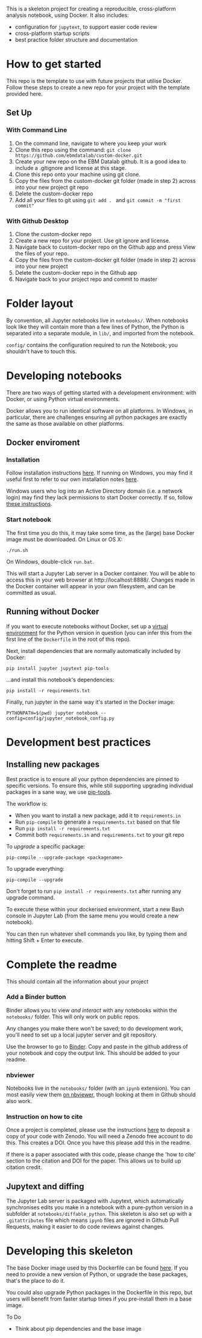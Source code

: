 This is a skeleton project for creating a reproducible, cross-platform
analysis notebook, using Docker.  It also includes:

* configuration for `jupytext`, to support easier code review
* cross-platform startup scripts
* best practice folder structure and documentation

# How to get started

This repo is the template to use with future projects that utilise Docker. Follow these steps to create a new repo for your project with the template provided here. 

## Set Up
### With Command Line 

1. On the command line, navigate to where you keep your work 
2. Clone this repo using the command: ```git clone https://github.com/ebmdatalab/custom-docker.git```
3. Create your new repo on the EBM Datalab github. It is a good idea to include a .gitignore and license at this stage. 
4. Clone this repo onto your machine using git clone. 
5. Copy the files from the custom-docker git folder (made in step 2) across into your new project git repo
6. Delete the custom-docker repo
7. Add all your files to git using ```git add . ``` and ```git commit -m "first commit"```

### With Github Desktop 
1. Clone the custom-docker repo 
2. Create a new repo for your project. Use git ignore and license. 
3. Navigate back to custom-docker repo on the Github app and press View the files of your repo. 
4. Copy the files from the custom-docker git folder (made in step 2) across into your new project
5. Delete the custom-docker repo in the Github app
6. Navigate back to your project repo and commit to master

# Folder layout

By convention, all Jupyter notebooks live in `notebooks/`.  When
notebooks look like they will contain more than a few lines of Python,
the Python is separated into a separate module, in `lib/`, and
imported from the notebook.

`config/` contains the configuration required to run the Notebook; you
shouldn't have to touch this.

# Developing notebooks

There are two ways of getting started with a development environment:
with Docker, or using Python virtual environments.

Docker allows you to run identical software on all platforms. In
Windows, in particular, there are challenges ensuring all python
packages are exactly the same as those available on other platforms.

## Docker enviroment
### Installation

Follow installation instructions
[here](https://docs.docker.com/install/). If running on Windows, you
may find it useful first to refer to our own installation notes
[here](https://github.com/ebmdatalab/custom-docker/issues/4).

Windows users who log into an Active Directory domain (i.e. a network
login) may find they lack permissions to start Docker correctly. If
so, follow [these
instructions](https://github.com/docker/for-win/issues/785#issuecomment-344805180).

### Start notebook

The first time you do this, it may take some time, as the (large) base
Docker image must be downloaded. On Linux or OS X:

    ./run.sh

On Windows, double-click `run.bat`.

This will start a Jupyter Lab server in a Docker container. You will
be able to access this in your web browser at http://localhost:8888/.
Changes made in the Docker container will appear in your own
filesystem, and can be committed as usual.

## Running without Docker

If you want to execute notebooks without Docker, set up a [virtual
environment](https://docs.python.org/3/tutorial/venv.html) for the
Python version in question (you can infer this from the first line of
the `Dockerfile` in the root of this repo).

Next, install dependencies that are normally automatically included by
Docker:

    pip install jupyter jupytext pip-tools

...and install this notebook's dependencies:

    pip install -r requirements.txt

Finally, run jupyter in the same way it's started in the Docker image:

    PYTHONPATH=$(pwd) jupyter notebook --config=config/jupyter_notebook_config.py

# Development best practices
## Installing new packages

Best practice is to ensure all your python dependencies are pinned to
specific versions. To ensure this, while still supporting upgrading
individual packages in a sane way, we use
[pip-tools](https://github.com/jazzband/pip-tools).

The workflow is:

* When you want to install a new package, add it to `requirements.in`
* Run `pip-compile` to generate a `requirements.txt` based on that file
* Run `pip install -r requirements.txt`
* Commit both `requirements.in` and `requirements.txt` to your git repo

To *upgrade* a specific package:

    pip-compile --upgrade-package <packagename>

To upgrade everything:

    pip-compile --upgrade

Don't forget to run `pip install -r requirements.txt` after running any upgrade command.

To execute these within your dockerised environment, start a new Bash
console in Jupyter Lab (from the same menu you would create a new
notebook).

You can then run whatever shell commands you like, by typing them and
hitting Shift + Enter to execute.

# Complete the readme
This should contain all the information about your project

### Add a Binder button
Binder allows you to view *and interact* with any notebooks within the `notebooks/` folder. This will only work on public repos. 

Any changes you make there won't be saved; to do development work, you'll need to set up a local jupyter server and git repository.

Use the browser to go to [Binder](https://mybinder.org). Copy and paste in the github address of your notebook and copy the output link. This should be added to your readme. 

### nbviewer 
Notebooks live in the `notebooks/` folder (with an `ipynb` extension). You can most easily view them [on
nbviewer](https://nbviewer.jupyter.org/github/ebmdatalab/seb-docker-test/tree/master/notebooks/),
though looking at them in Github should also work.

### Instruction on how to cite 
Once a project is completed, please use the instructions [here](https://guides.github.com/activities/citable-code/) to deposit a copy of your code with Zenodo. You will need a Zenodo free account to do this. This creates a DOI. Once you have this please add this in the readme. 

If there is a paper associated with this code, please change the 'how to cite' section to the citation and DOI for the paper. This allows us to build up citation credit. 

## Jupytext and diffing

The Jupyter Lab server is packaged with Jupytext, which automatically
synchronises edits you make in a notebook with a pure-python version
in a subfolder at `notebooks/diffable_python`. This skeleton is also
set up with a `.gitattributes` file which means `ipynb` files are
ignored in Github Pull Requests, making it easier to do code reviews
against changes.

# Developing this skeleton

The base Docker image used by this Dockerfile can be found
[here](https://github.com/ebmdatalab/datalab-jupyter). If you need to
provide a new version of Python, or upgrade the base packages, that's
the place to do it.

You could also upgrade Python packages in the Dockerfile in this repo,
but users will benefit from faster startup times if you pre-install
them in a base image.

To Do 
* Think about pip dependencies and the base image
